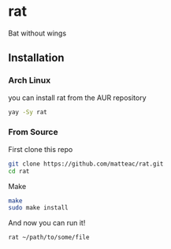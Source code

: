 # rat
Bat without wings

## Installation

### Arch Linux
you can install rat from the AUR repository
```bash
yay -Sy rat
```


### From Source
First clone this repo
```bash
git clone https://github.com/matteac/rat.git
cd rat
```

Make
```bash
make
sudo make install
```

And now you can run it!

```bash
rat ~/path/to/some/file
```
